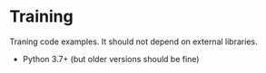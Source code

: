 # Training

Traning code examples.
It should not depend on external libraries.

* Python 3.7+ (but older versions should be fine)
